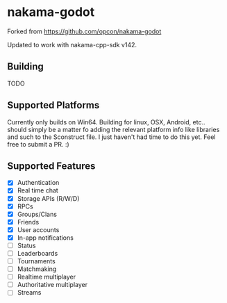 # nakama-godot

Forked from https://github.com/opcon/nakama-godot

Updated to work with nakama-cpp-sdk v142.

## Building

TODO

## Supported Platforms

Currently only builds on Win64. Building for linux, OSX, Android, etc.. should simply be a matter fo adding the relevant platform info like libraries and such to the Sconstruct file. I just haven't had time to do this yet. Feel free to submit a PR. :)

## Supported Features

- [x] Authentication
- [x] Real time chat
- [x] Storage APIs (R/W/D)
- [x] RPCs
- [x] Groups/Clans
- [x] Friends
- [x] User accounts
- [x] In-app notifications
- [ ] Status
- [ ] Leaderboards
- [ ] Tournaments
- [ ] Matchmaking
- [ ] Realtime multiplayer
- [ ] Authoritative multiplayer
- [ ] Streams
